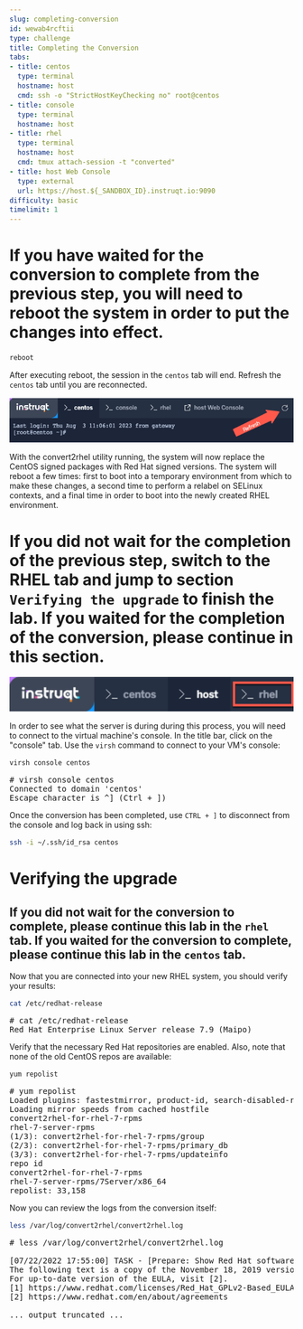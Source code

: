 ```yaml
---
slug: completing-conversion
id: wewab4rcftii
type: challenge
title: Completing the Conversion
tabs:
- title: centos
  type: terminal
  hostname: host
  cmd: ssh -o "StrictHostKeyChecking no" root@centos
- title: console
  type: terminal
  hostname: host
- title: rhel
  type: terminal
  hostname: host
  cmd: tmux attach-session -t "converted"
- title: host Web Console
  type: external
  url: https://host.${_SANDBOX_ID}.instruqt.io:9090
difficulty: basic
timelimit: 1
---
```


If you have waited for the conversion to complete from the previous step, you will need to reboot the system in order to put the changes into effect.
=====================================================================================================================================================

```bash
reboot
```
After executing reboot, the session in the `centos` tab will end. Refresh the `centos` tab until you are reconnected.

![refresh](../assets/refreshbutton.png)

With the convert2rhel utility running, the system will now replace the CentOS signed packages with Red Hat signed versions. The system will reboot a few times: first to boot into a temporary environment from which to make these changes, a second time to perform a relabel on SELinux contexts, and a final time in order to boot into the newly created RHEL environment.

If you did not wait for the completion of the previous step, switch to the RHEL tab and jump to section `Verifying the upgrade` to finish the lab. If you waited for the completion of the conversion, please continue in this section.
=======================================================================================================================================================================================================================================

![image.png](../assets/image.png)

In order to see what the server is during during this process, you will need to connect to the virtual machine's console. In the title bar, click on the "console" tab. Use the `virsh` command to connect to your VM's console:

```bash
virsh console centos
```

<pre class='file'>
# virsh console centos
Connected to domain 'centos'
Escape character is ^] (Ctrl + ])
</pre>

Once the conversion has been completed, use `CTRL + ]` to disconnect from the console and log back in using ssh:

```bash
ssh -i ~/.ssh/id_rsa centos
```

Verifying the upgrade
=====================

## If you did not wait for the conversion to complete, please continue this lab in the `rhel` tab. If you waited for the conversion to complete, please continue this lab in the `centos` tab.

Now that you are connected into your new RHEL system, you should verify your results:

```bash
cat /etc/redhat-release
```

<pre class='file'>
# cat /etc/redhat-release
Red Hat Enterprise Linux Server release 7.9 (Maipo)
</pre>

Verify that the necessary Red Hat repositories are enabled. Also, note that none of the old CentOS repos are available:

```bash
yum repolist
```

<pre class='file'>
# yum repolist
Loaded plugins: fastestmirror, product-id, search-disabled-repos, subscription-manager
Loading mirror speeds from cached hostfile
convert2rhel-for-rhel-7-rpms                                                                                                                                                                                               | 3.8 kB  00:00:00
rhel-7-server-rpms                                                                                                                                                                                                         | 3.5 kB  00:00:00
(1/3): convert2rhel-for-rhel-7-rpms/group                                                                                                                                                                                  |  124 B  00:00:00
(2/3): convert2rhel-for-rhel-7-rpms/primary_db                                                                                                                                                                             | 3.9 kB  00:00:00
(3/3): convert2rhel-for-rhel-7-rpms/updateinfo                                                                                                                                                                             | 3.2 kB  00:00:00
repo id                                                                                                           repo name                                                                                                                 status
convert2rhel-for-rhel-7-rpms                                                                                      Convert2RHEL for OS 7                                                                                                          5
rhel-7-server-rpms/7Server/x86_64                                                                                 Red Hat Enterprise Linux 7 Server (RPMs)                                                                                  33,153
repolist: 33,158
</pre>

Now you can review the logs from the conversion itself:

```bash
less /var/log/convert2rhel/convert2rhel.log
```

<pre class='file'>
# less /var/log/convert2rhel/convert2rhel.log

[07/22/2022 17:55:00] TASK - [Prepare: Show Red Hat software EULA] ******************************
The following text is a copy of the November 18, 2019 version of Red Hat GPLv2-Based End User License Agreement (EULA) [1].
For up-to-date version of the EULA, visit [2].
[1] https://www.redhat.com/licenses/Red_Hat_GPLv2-Based_EULA_20191118.pdf
[2] https://www.redhat.com/en/about/agreements

... output truncated ...
</pre>
